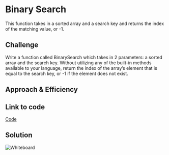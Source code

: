 # Binary Search

This function takes in a sorted array and a search key and returns the index of the matching value, or -1.

## Challenge

Write a function called BinarySearch which takes in 2 parameters: a sorted array and the search key. Without utilizing any of the built-in methods available to your language, return the index of the array’s element that is equal to the search key, or -1 if the element does not exist.

## Approach & Efficiency



## Link to code
[Code](./array-binary-search.js)

## Solution

![Whiteboard](../assets/03arraybinaryshift.JPG)